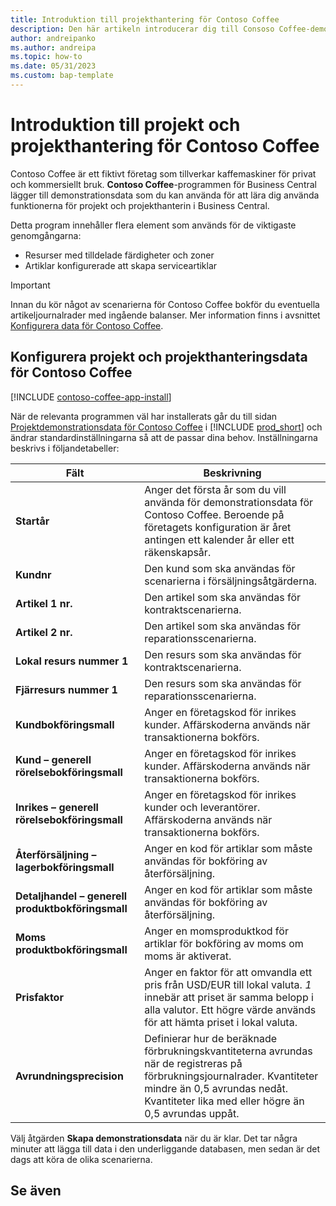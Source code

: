 ```yaml
---
title: Introduktion till projekthantering för Contoso Coffee
description: Den här artikeln introducerar dig till Consoso Coffee-demonstrationsdata för projekt och projekthantering.
author: andreipanko
ms.author: andreipa
ms.topic: how-to
ms.date: 05/31/2023
ms.custom: bap-template
---
```


# <a name="introduction-to-contoso-coffee-jobs-and-project-management"></a>Introduktion till projekt och projekthantering för Contoso Coffee

Contoso Coffee är ett fiktivt företag som tillverkar kaffemaskiner för privat och kommersiellt bruk. **Contoso Coffee**-programmen för Business Central lägger till demonstrationsdata som du kan använda för att lära dig använda funktionerna för projekt och projekthanterin i Business Central.

Detta program innehåller flera element som används för de viktigaste genomgångarna:

- Resurser med tilldelade färdigheter och zoner
- Artiklar konfigurerade att skapa serviceartiklar

> [!IMPORTANT]
> Innan du kör något av scenarierna för Contoso Coffee bokför du eventuella artikeljournalrader med ingående balanser. Mer information finns i avsnittet [Konfigurera data för Contoso Coffee](#set-up-contoso-coffee-jobs-and-project-management-data).
>
> 
## <a name="set-up-contoso-coffee-jobs-and-project-management-data"></a>Konfigurera projekt och projekthanteringsdata för Contoso Coffee

[!INCLUDE [contoso-coffee-app-install](../../includes/contoso-coffee-app-install.md)]

När de relevanta programmen väl har installerats går du till sidan [Projektdemonstrationsdata för Contoso Coffee](https://businesscentral.dynamics.com/?page=4767) i [!INCLUDE [prod_short](../../includes/prod_short.md)] och ändrar standardinställningarna så att de passar dina behov. Inställningarna beskrivs i följandetabeller:  

|Fält  |Beskrivning  |
|---------|---------|
|**Startår** |Anger det första år som du vill använda för demonstrationsdata för Contoso Coffee. Beroende på företagets konfiguration är året antingen ett kalender år eller ett räkenskapsår.|
|**Kundnr**  |Den kund som ska användas för scenarierna i försäljningsåtgärderna.|
|**Artikel 1 nr.**  |Den artikel som ska användas för kontraktscenarierna.|
|**Artikel 2 nr.**  |Den artikel som ska användas för reparationsscenarierna.|
|**Lokal resurs nummer 1**  |Den resurs som ska användas för kontraktscenarierna.|
|**Fjärresurs nummer 1**  |Den resurs som ska användas för reparationsscenarierna.|
|**Kundbokföringsmall**|Anger en företagskod för inrikes kunder. Affärskoderna används när transaktionerna bokförs. |
|**Kund – generell rörelsebokföringsmall**|Anger en företagskod för inrikes kunder. Affärskoderna används när transaktionerna bokförs. |
|**Inrikes – generell rörelsebokföringsmall**|Anger en företagskod för inrikes kunder och leverantörer. Affärskoderna används när transaktionerna bokförs. |
|**Återförsäljning – lagerbokföringsmall**    |Anger en kod för artiklar som måste användas för bokföring av återförsäljning.|
|**Detaljhandel – generell produktbokföringsmall**    |Anger en kod för artiklar som måste användas för bokföring av återförsäljning.|
|**Moms produktbokföringsmall**    |Anger en momsproduktkod för artiklar för bokföring av moms om moms är aktiverat.|
|**Prisfaktor**     |Anger en faktor för att omvandla ett pris från USD/EUR till lokal valuta. *1* innebär att priset är samma belopp i alla valutor. Ett högre värde används för att hämta priset i lokal valuta. |
|**Avrundningsprecision**  |Definierar hur de beräknade förbrukningskvantiteterna avrundas när de registreras på förbrukningsjournalrader. Kvantiteter mindre än 0,5 avrundas nedåt. Kvantiteter lika med eller högre än 0,5 avrundas uppåt.|

Välj åtgärden **Skapa demonstrationsdata** när du är klar. Det tar några minuter att lägga till data i den underliggande databasen, men sedan är det dags att köra de olika scenarierna.  

## <a name="see-also"></a>Se även
